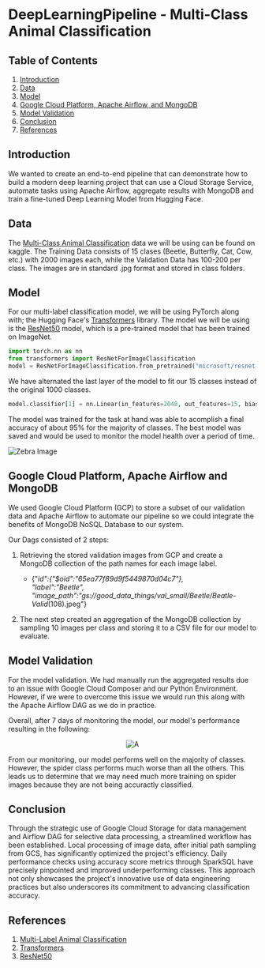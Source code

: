 # DeepLearningPipeline - Multi-Class Animal Classification

## Table of Contents

1. [Introduction](#introduction)
2. [Data](#data)
3. [Model](#model)
4. [Google Cloud Platform, Apache Airflow, and MongoDB](#google-cloud-platform-apache-airflow-and-mongodb)
5. [Model Validation](#model-validation)
6. [Conclusion](#conclusion)
7. [References](#references)

## Introduction

We wanted to create an end-to-end pipeline that can demonstrate how to build a modern deep learning project that can use a Cloud Storage Service, automate tasks using Apache Airflow, aggregate results with MongoDB and train a fine-tuned Deep Learning Model from Hugging Face.

## Data

The [Multi-Class Animal Classification](https://www.kaggle.com/datasets/utkarshsaxenadn/animal-image-classification-dataset) data we will be using can be found on kaggle. The Training Data consists of 15 clases (Beetle, Butterfly, Cat, Cow, etc.) with 2000 images each, while the Validation Data has 100-200 per class. The images are in standard .jpg format and stored in class folders.

## Model

For our multi-label classification model, we will be using PyTorch along with; the Hugging Face's [Transformers](https://huggingface.co/transformers/) library. The model we will be using is the [ResNet50](https://huggingface.co/microsoft/resnet-50) model, which is a pre-trained model that has been trained on ImageNet.

```python
import torch.nn as nn
from transformers import ResNetForImageClassification
model = ResNetForImageClassification.from_pretrained("microsoft/resnet-50")
```

We have alternated the last layer of the model to fit our 15 classes instead of the original 1000 classes.

```python
model.classifier[1] = nn.Linear(in_features=2048, out_features=15, bias=True)
```

The model was trained for the task at hand was able to acomplish a final accuracy of about 95% for the majority of classes. The best model was saved and would be used to monitor the model health over a period of time.

![Zebra Image](./images/ex.png)

## Google Cloud Platform, Apache Airflow and MongoDB

We used Google Cloud Platform (GCP) to store a subset of our validation data and Apache Airflow to automate our pipeline so we could integrate the benefits of MongoDB NoSQL Database to our system.

Our Dags consisted of 2 steps:

1) Retrieving the stored validation images from GCP and create a MongoDB collection of the path names for each image label.

    - {"_id":{"$oid":"65ea77f89d9f5449870d04c7"},\
    "label":"Beetle",\
    "image_path":"gs://good_data_things/val_small/Beetle/Beatle-Valid_(108).jpeg"}

2) The next step created an aggregation of the MongoDB collection by sampling 10 images per class and storing it to a CSV file for our model to evaluate.

## Model Validation

For the model validation. We had manually run the aggregated results due to an issue with Google Cloud Composer and our Python Environment. However, if we were to overcome this issue we would run this along with the Apache Airflow DAG as we do in practice.

Overall, after 7 days of monitoring the model, our model's performance resulting in the following:
<center>
    <img src="./images/ex1.png" alt="A" style="max-width: 400px; max-height: 300px;">
</center>

From our monitoring, our model performs well on the majority of classes. However, the spider class performs much worse than all the others. This leads us to determine that we may need much more training on spider images because they are not being accuractly classified.

## Conclusion

Through the strategic use of Google Cloud Storage for data management and Airflow DAG for selective data processing, a streamlined workflow has been established. Local processing of image data, after initial path sampling from GCS, has significantly optimized the project's efficiency. Daily performance checks using accuracy score metrics through SparkSQL have precisely pinpointed and improved underperforming classes. This approach not only showcases the project's innovative use of data engineering practices but also underscores its commitment to advancing classification accuracy.


## References

1. [Multi-Label Animal Classification](https://www.kaggle.com/datasets/utkarshsaxenadn/animal-image-classification-dataset)
2. [Transformers](https://huggingface.co/transformers/)
3. [ResNet50](https://huggingface.co/microsoft/resnet-50)
